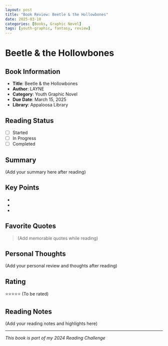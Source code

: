 ```yaml
---
layout: post
title: "Book Review: Beetle & the Hollowbones"
date: 2025-03-10
categories: [Books, Graphic Novel]
tags: [youth-graphic, fantasy, review]
---
```


# Beetle & the Hollowbones

## Book Information
- **Title**: Beetle & the Hollowbones
- **Author**: LAYNE
- **Category**: Youth Graphic Novel
- **Due Date**: March 15, 2025
- **Library**: Appaloosa Library

## Reading Status
- [ ] Started
- [ ] In Progress
- [ ] Completed

## Summary
(Add your summary here after reading)

## Key Points
- 
- 
- 

## Favorite Quotes
> (Add memorable quotes while reading)

## Personal Thoughts
(Add your personal review and thoughts after reading)

## Rating
⭐⭐⭐⭐⭐ (To be rated)

## Reading Notes
(Add your reading notes and highlights here)

---
*This book is part of my 2024 Reading Challenge*